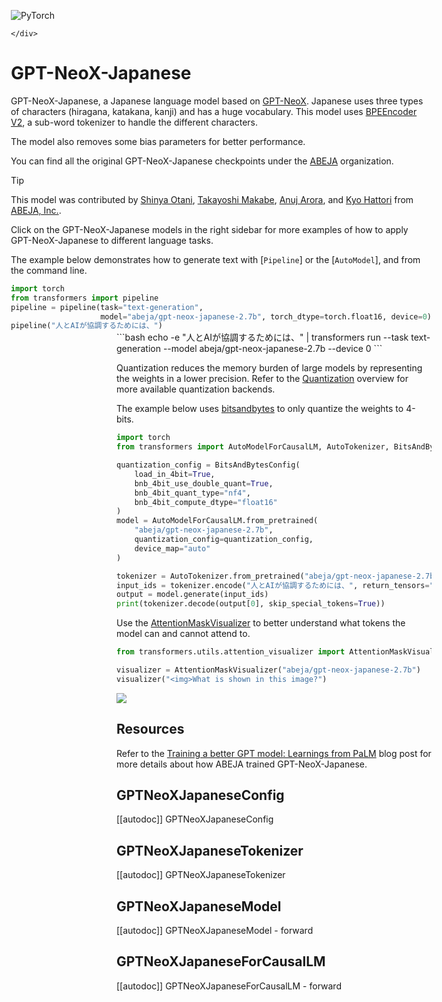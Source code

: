 <!--Copyright 2022 The HuggingFace Team. All rights reserved.

Licensed under the Apache License, Version 2.0 (the "License"); you may not use this file except in compliance with
the License. You may obtain a copy of the License at

http://www.apache.org/licenses/LICENSE-2.0

Unless required by applicable law or agreed to in writing, software distributed under the License is distributed on
an "AS IS" BASIS, WITHOUT WARRANTIES OR CONDITIONS OF ANY KIND, either express or implied. See the License for the
specific language governing permissions and limitations under the License.

⚠️ Note that this file is in Markdown but contain specific syntax for our doc-builder (similar to MDX) that may not be
rendered properly in your Markdown viewer.

-->
<div style="float: right;">
    <div class="flex flex-wrap space-x-1">
           <img alt="PyTorch" src="https://img.shields.io/badge/PyTorch-DE3412?style=flat&logo=pytorch&logoColorF=white">

    </div>
</div>

# GPT-NeoX-Japanese

GPT-NeoX-Japanese, a Japanese language model based on [GPT-NeoX](./gpt_neox).
Japanese uses three types of characters (hiragana, katakana, kanji) and has a huge vocabulary. This model uses [BPEEncoder V2](https://github.com/tanreinama/Japanese-BPEEncoder_V2), a sub-word tokenizer to handle the different characters.



The model also removes some bias parameters for better performance.

You can find all the original GPT-NeoX-Japanese checkpoints under the [ABEJA](https://huggingface.co/abeja/models?search=gpt-neo-x) organization.

> [!TIP]
> This model was contributed by [Shinya Otani](https://github.com/SO0529), [Takayoshi Makabe](https://github.com/spider-man-tm), [Anuj Arora](https://github.com/Anuj040), and [Kyo Hattori](https://github.com/go5paopao) from [ABEJA, Inc.](https://www.abejainc.com/).
>
> Click on the GPT-NeoX-Japanese models in the right sidebar for more examples of how to apply GPT-NeoX-Japanese to different language tasks.

The example below demonstrates how to generate text with [`Pipeline`] or the [`AutoModel`], and from the command line.

<hfoptions id="usage">
<hfoption id="Pipeline>

```py
import torch
from transformers import pipeline
pipeline = pipeline(task="text-generation", 
                    model="abeja/gpt-neox-japanese-2.7b", torch_dtype=torch.float16, device=0)
pipeline("人とAIが協調するためには、")
```

</hfoption>
<hfoption id="AutoModel">

```py
import torch  
from transformers import AutoModelForCausalLM, AutoTokenizer  

device = "cuda" if torch.cuda.is_available() else "cpu"  
model = AutoModelForCausalLM.from_pretrained("abeja/gpt-neox-japanese-2.7b", torch_dtype=torch.float16, device_map="auto").to(device)  
tokenizer = AutoTokenizer.from_pretrained("abeja/gpt-neox-japanese-2.7b")  
input_ids = tokenizer("人とAIが協調するためには、", return_tensors="pt").input_ids.to(device)  
outputs = model.generate(input_ids)  
print(tokenizer.decode(outputs[0], skip_special_tokens=True))  
```

</hfoption>
<hfoption id="transformers CLI">
```bash
echo -e "人とAIが協調するためには、" | transformers run --task text-generation --model abeja/gpt-neox-japanese-2.7b --device 0
```

</hfoption>
</hfoptions>

Quantization reduces the memory burden of large models by representing the weights in a lower precision. Refer to the [Quantization](../quantization/overview) overview for more available quantization backends.

The example below uses [bitsandbytes](../quantization/bitsandbytes) to only quantize the weights to 4-bits.

```py
import torch
from transformers import AutoModelForCausalLM, AutoTokenizer, BitsAndBytesConfig

quantization_config = BitsAndBytesConfig(
    load_in_4bit=True,
    bnb_4bit_use_double_quant=True,
    bnb_4bit_quant_type="nf4",
    bnb_4bit_compute_dtype="float16"
)
model = AutoModelForCausalLM.from_pretrained(
    "abeja/gpt-neox-japanese-2.7b",
    quantization_config=quantization_config,
    device_map="auto"
)

tokenizer = AutoTokenizer.from_pretrained("abeja/gpt-neox-japanese-2.7b")
input_ids = tokenizer.encode("人とAIが協調するためには、", return_tensors="pt").to("cuda")
output = model.generate(input_ids)
print(tokenizer.decode(output[0], skip_special_tokens=True))
```

Use the [AttentionMaskVisualizer](https://github.com/huggingface/transformers/blob/beb9b5b02246b9b7ee81ddf938f93f44cfeaad19/src/transformers/utils/attention_visualizer.py#L139) to better understand what tokens the model can and cannot attend to.

```py
from transformers.utils.attention_visualizer import AttentionMaskVisualizer

visualizer = AttentionMaskVisualizer("abeja/gpt-neox-japanese-2.7b")
visualizer("<img>What is shown in this image?")
```

<div class="flex justify-center">
    <img src="https://huggingface.co/datasets/huggingface/documentation-images/resolve/main/transformers/model_doc/gpt_neox_japanese-attn-mask.png"/>
</div>

## Resources
Refer to the [Training a better GPT model: Learnings from PaLM](https://medium.com/ml-abeja/training-a-better-gpt-2-93b157662ae4) blog post for more details about how ABEJA trained GPT-NeoX-Japanese.

## GPTNeoXJapaneseConfig

[[autodoc]] GPTNeoXJapaneseConfig

## GPTNeoXJapaneseTokenizer

[[autodoc]] GPTNeoXJapaneseTokenizer

## GPTNeoXJapaneseModel

[[autodoc]] GPTNeoXJapaneseModel
    - forward

## GPTNeoXJapaneseForCausalLM

[[autodoc]] GPTNeoXJapaneseForCausalLM
    - forward
